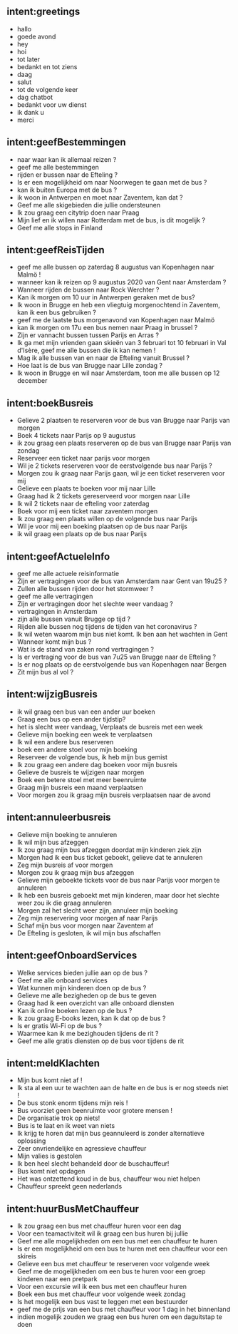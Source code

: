 ## intent:greetings
- hallo
- goede avond
- hey
- hoi
- tot later
- bedankt en tot ziens
- daag
- salut
- tot de volgende keer
- dag chatbot
- bedankt voor uw dienst
- ik dank u
- merci

## intent:geefBestemmingen
- naar waar kan ik allemaal reizen ?
- geef me alle bestemmingen
- rijden er bussen naar de Efteling ?
- Is er een mogelijkheid om naar Noorwegen te gaan met de bus ?
- kan ik buiten Europa met de bus ?
- ik woon in Antwerpen en moet naar Zaventem, kan dat ?
- Geef me alle skigebieden die jullie ondersteunen
- Ik zou graag een citytrip doen naar Praag
- Mijn lief en ik willen naar Rotterdam met de bus, is dit mogelijk ?
- Geef me alle stops in Finland

## intent:geefReisTijden
- geef me alle bussen op zaterdag 8 augustus van Kopenhagen naar Malmö !
- wanneer kan ik reizen op 9 augustus 2020 van Gent naar Amsterdam ?
- Wanneer rijden de bussen naar Rock Werchter ?
- Kan ik morgen om 10 uur in Antwerpen geraken met de bus?
- Ik woon in Brugge en heb een vliegtuig morgenochtend in Zaventem, kan ik een bus gebruiken ?
- geef me de laatste bus morgenavond van Kopenhagen naar Malmö
- kan ik morgen om 17u een bus nemen naar Praag in brussel ?
- Zijn er vannacht bussen tussen Parijs en Arras ?
- Ik ga met mijn vrienden gaan skieën van 3 februari tot 10 februari in Val d'Isère, geef me alle bussen die ik kan nemen !
- Mag ik alle bussen van en naar de Efteling vanuit Brussel ?
- Hoe laat is de bus van Brugge naar Lille zondag ?
- Ik woon in Brugge en wil naar Amsterdam, toon me alle bussen op 12 december

## intent:boekBusreis
- Gelieve 2 plaatsen te reserveren voor de bus  van Brugge naar Parijs van morgen
- Boek 4 tickets naar Parijs op 9 augustus
- ik zou graag een plaats reserveren op de bus van Brugge naar Parijs van zondag
- Reserveer een ticket naar parijs voor morgen
- Wil je 2 tickets reserveren voor de eerstvolgende bus naar Parijs ?
- Morgen zou ik graag naar Parijs gaan, wil je een ticket reserveren voor mij
- Gelieve een plaats te boeken voor mij naar Lille
- Graag had ik 2 tickets gereserveerd voor morgen naar Lille
- Ik wil 2 tickets naar de efteling voor zaterdag
- Boek voor mij een ticket naar zaventem morgen
- Ik zou graag een plaats willen op de volgende bus naar Parijs
- Wil je voor mij een boeking plaatsen op de bus naar Parijs
- ik wil graag een plaats op de bus naar Parijs

## intent:geefActueleInfo
- geef me alle actuele reisinformatie
- Zijn er vertragingen voor de bus van Amsterdam naar Gent van 19u25 ?
- Zullen alle bussen rijden door het stormweer ?
- geef me alle vertragingen
- Zijn er vertragingen door het slechte weer vandaag ?
- vertragingen in Amsterdam 
- zijn alle bussen vanuit Brugge op tijd ?
- Rijden alle bussen nog tijdens de tijden van het coronavirus ?
- Ik wil weten waarom mijn bus niet komt. Ik ben aan het wachten in Gent
- Wanneer komt mijn bus ?
- Wat is de stand van zaken rond vertragingen ?
- Is er vertraging voor de bus van 7u25 van Brugge naar de Efteling ?
- Is er nog plaats op de eerstvolgende bus van Kopenhagen naar Bergen
- Zit mijn bus al vol ?

## intent:wijzigBusreis
- ik wil graag een bus van een ander uur boeken
- Graag een bus op een ander tijdstip?
- het is slecht weer vandaag, Verplaats de busreis met een week
- Gelieve mijn boeking een week te verplaatsen
- Ik wil een andere bus reserveren
- boek een andere stoel voor mijn boeking
- Reserveer de volgende bus, ik heb mijn bus gemist
- Ik zou graag een andere dag boeken voor mijn busreis
- Gelieve de busreis te wijzigen naar morgen
- Boek een betere stoel met meer beenruimte
- Graag mijn busreis een maand verplaatsen
- Voor morgen zou ik graag mijn busreis verplaatsen naar de avond

## intent:annuleerbusreis
- Gelieve mijn boeking te annuleren
- Ik wil mijn bus afzeggen
- Ik zou graag mijn bus afzeggen doordat mijn kinderen ziek zijn
- Morgen had ik een bus ticket geboekt, gelieve dat te annuleren
- Zeg mijn busreis af voor morgen
- Morgen zou ik graag mijn bus afzeggen
- Gelieve mijn geboekte tickets voor de bus naar Parijs voor morgen te annuleren
- Ik heb een busreis geboekt met mijn kinderen, maar door het slechte weer zou ik die graag annuleren
- Morgen zal het slecht weer zijn, annuleer mijn boeking
- Zeg mijn reservering voor morgen af naar Parijs
- Schaf mijn bus voor morgen naar Zaventem af
- De Efteling is gesloten, ik wil mijn bus afschaffen

## intent:geefOnboardServices
- Welke services bieden jullie aan op de bus ?
- Geef me alle onboard services
- Wat kunnen mijn kinderen doen op de bus ?
- Gelieve me alle bezigheden op de bus te geven
- Graag had ik een overzicht van alle onboard diensten
- Kan ik online boeken lezen op de bus ?
- Ik zou graag E-books lezen, kan ik dat op de bus ?
- Is er gratis Wi-Fi op de bus ?
- Waarmee kan ik me bezighouden tijdens de rit ?
- Geef me alle gratis diensten op de bus voor tijdens de rit

## intent:meldKlachten
- Mijn bus komt niet af !
- Ik sta al een uur te wachten aan de halte en de bus is er nog steeds niet !
- De bus stonk enorm tijdens mijn reis !
- Bus voorziet geen beenruimte voor grotere mensen !
- De organisatie trok op niets! 
- Bus is te laat en ik weet van niets
- Ik krijg te horen dat mijn bus geannuleerd is zonder alternatieve oplossing
- Zeer onvriendelijke en agressieve chauffeur
- Mijn valies is gestolen
- Ik ben heel slecht behandeld door de buschauffeur!
- Bus komt niet opdagen
- Het was ontzettend koud in de bus, chauffeur wou niet helpen
- Chauffeur spreekt geen nederlands

## intent:huurBusMetChauffeur
- Ik zou graag een bus met chauffeur huren voor een dag
- Voor een teamactiviteit wil ik graag een bus huren bij jullie
- Geef me alle mogelijkheden om een bus met een chauffeur te huren
- Is er een mogelijkheid om een bus te huren met een chauffeur voor een skireis
- Gelieve een bus met chauffeur te reserveren voor volgende week
- Geef me de mogelijkheden om een bus te huren voor een groep kinderen naar een pretpark
- Voor een excursie wil ik een bus met een chauffeur huren
- Boek een bus met chauffeur voor volgende week zondag
- Is het mogelijk een bus vast te leggen met een bestuurder
- geef me de prijs van een bus met chauffeur voor 1 dag in het binnenland
- indien mogelijk zouden we graag een bus huren om een daguitstap te doen


